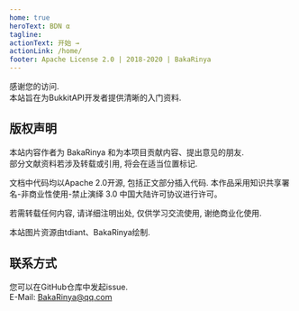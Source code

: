 ```yaml
---
home: true
heroText: BDN α
tagline:   
actionText: 开始 →
actionLink: /home/
footer: Apache License 2.0 | 2018-2020 | BakaRinya
---
```


感谢您的访问.  
本站旨在为BukkitAPI开发者提供清晰的入门资料.

## 版权声明

本站内容作者为 BakaRinya 和为本项目贡献内容、提出意见的朋友.  
部分文献资料若涉及转载或引用, 将会在适当位置标记.

文档中代码均以Apache 2.0开源, 包括正文部分插入代码.
本作品采用知识共享署名-非商业性使用-禁止演绎 3.0 中国大陆许可协议进行许可。

若需转载任何内容, 请详细注明出处, 仅供学习交流使用, 谢绝商业化使用.

本站图片资源由tdiant、BakaRinya绘制.

## 联系方式

您可以在GitHub仓库中发起issue.  
E-Mail: BakaRinya@qq.com

